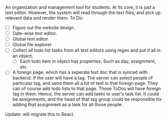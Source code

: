 An organization and management tool for students. At its core, it is just a text editor. However, the system will read through the text flies, and pick up relevant data and render them. 
To Do:
- [ ]  Figure out the website design.
- [ ]  Date-wise text editor.
- [ ]  Global text editor
- [ ]  Global file explorer
- [ ]  Collect all todo list tasks from all text editors using regex and put it all in an object.
    - [ ]  Each todo item in object has properties. Such as day, assignment, etc.
- [ ]  A foreign page, which has a seperate text doc that is synced with backend. If the user will have a tag. The server can select people of particular tag, and send them all a bit of text in that foreign page. They can of course add todo lists to that page. Those ToDos will have foreign tag in them. Hence, the server can add tasks to user’s task list. It could be assignments, and the head of that tag group could be responsible for adding that assignment as a task for all those people.

Update: will migrate this to React. 
